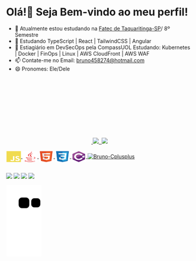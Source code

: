# Olá!👋 Seja Bem-vindo ao meu perfil! 

- 🔭 Atualmente estou estudando na [Fatec de Taquaritinga-SP](https://www.fatectq.edu.br/)/ 8º Semestre
- 🌱 Estudando TypeScript | React | TailwindCSS | Angular
- 🎉 Estiagiário em DevSecOps pela CompassUOL Estudando: Kubernetes | Docker | FinOps | Linux | AWS CloudFront | AWS WAF
- 📫 Contate-me no Email: bruno458274@hotmail.com
- 😄 Pronomes: Ele/Dele

<div align="center">
  <a href="https://github.com/BrunoBacchi">
  <img height="180em"> <img width="49%" src="https://github-readme-stats.vercel.app/api?username=BrunoBacchi&show_icons=true&theme=darcula&include_all_commits=true&count_private=true"/>
  <img height="180em"> <img width="49%" src="https://github-readme-stats.vercel.app/api/top-langs/?username=BrunoBacchi&layout=compact&langs_count=7&theme=darcula"/>
</div>

  <div style="display: inline_block"><br>
  <img align="center" alt="Bruno-Js" height="30" width="40" src="https://raw.githubusercontent.com/devicons/devicon/master/icons/javascript/javascript-plain.svg">
  <img align="center" alt="Bruno-Java" height="30" width="40" src="https://raw.githubusercontent.com/devicons/devicon/master/icons/java/java-plain.svg"> 
  <img align="center" alt="Bruno-HTML" height="30" width="40" src="https://raw.githubusercontent.com/devicons/devicon/master/icons/html5/html5-original.svg">
  <img align="center" alt="Bruno-CSS" height="30" width="40" src="https://raw.githubusercontent.com/devicons/devicon/master/icons/css3/css3-original.svg">
  <img align="center" alt="Bruno-Csharp" height="30" width="40" src="https://raw.githubusercontent.com/devicons/devicon/master/icons/csharp/csharp-original.svg">
  <img align="center" alt="Bruno-Cplusplus" height="30" width="40" src="https://cdn.jsdelivr.net/gh/devicons/devicon/icons/cplusplus/cplusplus-original.svg" />
</div>

##
  
<div> 
  <a href="https://www.instagram.com/bruno.bacchii/" target="_blank"><img src="https://img.shields.io/badge/-Instagram-%23E4405F?style=for-the-badge&logo=instagram&logoColor=white" target="_blank"></a>
  <a href="mailto:bruno458274@gmail.com"><img src="https://img.shields.io/badge/-Gmail-%23333?style=for-the-badge&logo=gmail&logoColor=white" target="_blank"></a>
  <a href="https://www.linkedin.com/in/brunobacchi/" target="_blank"><img src="https://img.shields.io/badge/-LinkedIn-%230077B5?style=for-the-badge&logo=linkedin&logoColor=white" target="_blank"></a> 
  <a href="mailto:bruno458274@hotmail.com" target=_blank><img src="https://img.shields.io/badge/Microsoft_Outlook-0078D4?style=for-the-badge&logo=microsoft-outlook&logoColor=white" target="_blank"></a>
  
  ![Snake animation](https://github.com/BrunoBacchi/BrunoBacchi/blob/output/github-contribution-grid-snake.svg)
</div>
